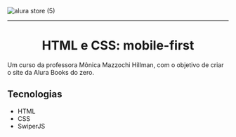 ![alura store (5)](https://user-images.githubusercontent.com/99771087/196800639-ce6edce3-79a5-46c1-8ebc-08bf2bc719d9.png)

<hr>

<h1 align="center"> HTML e CSS: mobile-first</h1>
Um curso da professora Mônica Mazzochi Hillman, com o objetivo de criar o site da Alura Books do zero.

## Tecnologias
* HTML
* CSS
* SwiperJS

